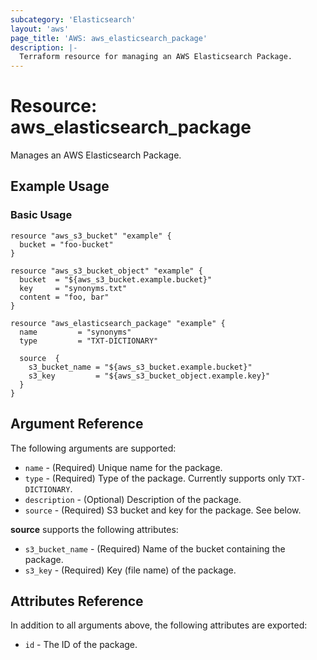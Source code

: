 ```yaml
---
subcategory: 'Elasticsearch'
layout: 'aws'
page_title: 'AWS: aws_elasticsearch_package'
description: |-
  Terraform resource for managing an AWS Elasticsearch Package.
---
```


# Resource: aws_elasticsearch_package

Manages an AWS Elasticsearch Package.

## Example Usage

### Basic Usage

```hcl
resource "aws_s3_bucket" "example" {
  bucket = "foo-bucket"
}

resource "aws_s3_bucket_object" "example" {
  bucket  = "${aws_s3_bucket.example.bucket}"
  key     = "synonyms.txt"
  content = "foo, bar"
}

resource "aws_elasticsearch_package" "example" {
  name         = "synonyms"
  type         = "TXT-DICTIONARY"

  source  {
    s3_bucket_name = "${aws_s3_bucket.example.bucket}"
    s3_key         = "${aws_s3_bucket_object.example.key}"
  }
}
```

## Argument Reference

The following arguments are supported:

* `name` - (Required) Unique name for the package.
* `type` - (Required) Type of the package. Currently supports only `TXT-DICTIONARY`.
* `description` - (Optional) Description of the package.
* `source` - (Required) S3 bucket and key for the package. See below.

**source** supports the following attributes:

* `s3_bucket_name` - (Required) Name of the bucket containing the package.
* `s3_key` - (Required) Key (file name) of the package.

## Attributes Reference

In addition to all arguments above, the following attributes are exported:

* `id` - The ID of the package.
